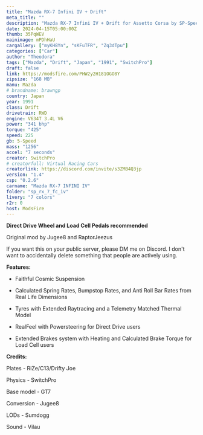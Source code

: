 ```yaml
---
title: "Mazda RX-7 Infini IV + Drift"
meta_title: ""
description: "Mazda RX-7 Infini IV + Drift for Assetto Corsa by SP-Spect"
date: 2024-04-15T05:00:00Z
thumb: 35PqWEV
mainimage: mPDhHaU
cargallery: ["myKH8Yn", "sKFuTFR", "Zq3dTpu"]
categories: ["Car"]
author: "Theodora"
tags: ["Mazda", "Drift", "Japan", "1991", "SwitchPro"]
draft: false
link: https://modsfire.com/PHW2y2H181OGO8Y
zipsize: "168 MB"
manu: Mazda
# brandname: brawngp
country: Japan
year: 1991
class: Drift
drivetrain: RWD
engine: V634T 3.4L V6
power: "341 bhp"
torque: "425"
speed: 225
gb: 5-Speed
mass: "1256"
accel: "7 seconds"
creator: SwitchPro
# creatorfull: Virtual Racing Cars
creatorlink: https://discord.com/invite/s3ZMB4Q3jp
version: "1.4"
csp: "0.2.6"
carname: "Mazda RX-7 INFINI IV"
folder: "sp_rx_7_fc_iv"
livery: "7 colors"
r2r: 0
host: ModsFire
---
```


**Direct Drive Wheel and Load Cell Pedals recommended**

Original mod by Jugee8 and RaptorJeezus

If you want this on your public server, please DM me on Discord. I don't want to accidentally delete something that people are actively using.

**Features:**
- Faithful Cosmic Suspension

- Calculated Spring Rates, Bumpstop Rates, and Anti Roll Bar Rates from Real Life Dimensions

- Tyres with Extended Raytracing and a Telemetry Matched Thermal Model

- RealFeel with Powersteering for Direct Drive users

- Extended Brakes system with Heating and Calculated Brake Torque for Load Cell users

**Credits:**

Plates - RiZe/C13/Drifty Joe

Physics - SwitchPro

Base model - GT7

Conversion - Jugee8

LODs - Sumdogg

Sound - Vilau